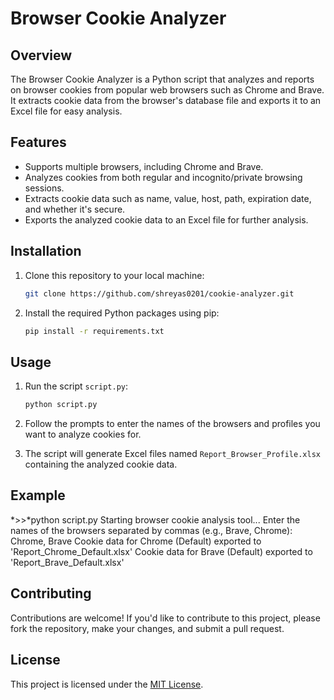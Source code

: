 
# Browser Cookie Analyzer

## Overview
The Browser Cookie Analyzer is a Python script that analyzes and reports on browser cookies from popular web browsers such as Chrome and Brave. It extracts cookie data from the browser's database file and exports it to an Excel file for easy analysis.

## Features
- Supports multiple browsers, including Chrome and Brave.
- Analyzes cookies from both regular and incognito/private browsing sessions.
- Extracts cookie data such as name, value, host, path, expiration date, and whether it's secure.
- Exports the analyzed cookie data to an Excel file for further analysis.

## Installation
1. Clone this repository to your local machine:

    ```bash
    git clone https://github.com/shreyas0201/cookie-analyzer.git
    ```

2. Install the required Python packages using pip:

    ```bash
    pip install -r requirements.txt
    ```

## Usage
1. Run the script `script.py`:

    ```bash
    python script.py
    ```

2. Follow the prompts to enter the names of the browsers and profiles you want to analyze cookies for.

3. The script will generate Excel files named `Report_Browser_Profile.xlsx` containing the analyzed cookie data.

## Example
*>>*python script.py
Starting browser cookie analysis tool...
Enter the names of the browsers separated by commas (e.g., Brave, Chrome): Chrome, Brave
Cookie data for Chrome (Default) exported to 'Report_Chrome_Default.xlsx'
Cookie data for Brave (Default) exported to 'Report_Brave_Default.xlsx'


## Contributing
Contributions are welcome! If you'd like to contribute to this project, please fork the repository, make your changes, and submit a pull request.

## License
This project is licensed under the [MIT License](LICENSE).
